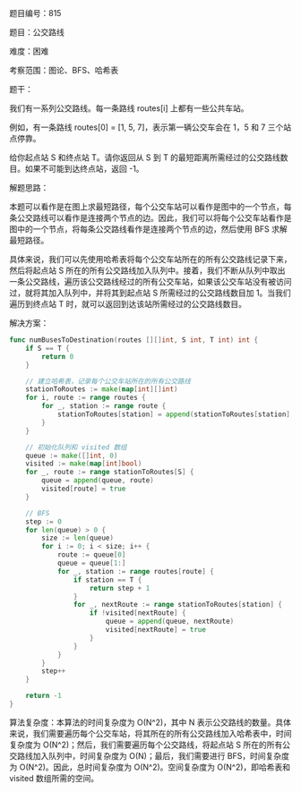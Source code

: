 题目编号：815

题目：公交路线

难度：困难

考察范围：图论、BFS、哈希表

题干：

我们有一系列公交路线。每一条路线 routes[i] 上都有一些公共车站。 

例如，有一条路线 routes[0] = [1, 5, 7]，表示第一辆公交车会在 1，5 和 7 三个站点停靠。

给你起点站 S 和终点站 T。请你返回从 S 到 T 的最短距离所需经过的公交路线数目。如果不可能到达终点站，返回 -1。

解题思路：

本题可以看作是在图上求最短路径，每个公交车站可以看作是图中的一个节点，每条公交路线可以看作是连接两个节点的边。因此，我们可以将每个公交车站看作是图中的一个节点，将每条公交路线看作是连接两个节点的边，然后使用 BFS 求解最短路径。

具体来说，我们可以先使用哈希表将每个公交车站所在的所有公交路线记录下来，然后将起点站 S 所在的所有公交路线加入队列中。接着，我们不断从队列中取出一条公交路线，遍历该公交路线经过的所有公交车站，如果该公交车站没有被访问过，就将其加入队列中，并将其到起点站 S 所需经过的公交路线数目加 1。当我们遍历到终点站 T 时，就可以返回到达该站所需经过的公交路线数目。

解决方案：

```go
func numBusesToDestination(routes [][]int, S int, T int) int {
    if S == T {
        return 0
    }

    // 建立哈希表，记录每个公交车站所在的所有公交路线
    stationToRoutes := make(map[int][]int)
    for i, route := range routes {
        for _, station := range route {
            stationToRoutes[station] = append(stationToRoutes[station], i)
        }
    }

    // 初始化队列和 visited 数组
    queue := make([]int, 0)
    visited := make(map[int]bool)
    for _, route := range stationToRoutes[S] {
        queue = append(queue, route)
        visited[route] = true
    }

    // BFS
    step := 0
    for len(queue) > 0 {
        size := len(queue)
        for i := 0; i < size; i++ {
            route := queue[0]
            queue = queue[1:]
            for _, station := range routes[route] {
                if station == T {
                    return step + 1
                }
                for _, nextRoute := range stationToRoutes[station] {
                    if !visited[nextRoute] {
                        queue = append(queue, nextRoute)
                        visited[nextRoute] = true
                    }
                }
            }
        }
        step++
    }

    return -1
}
```

算法复杂度：本算法的时间复杂度为 O(N^2)，其中 N 表示公交路线的数量。具体来说，我们需要遍历每个公交车站，将其所在的所有公交路线加入哈希表中，时间复杂度为 O(N^2)；然后，我们需要遍历每个公交路线，将起点站 S 所在的所有公交路线加入队列中，时间复杂度为 O(N)；最后，我们需要进行 BFS，时间复杂度为 O(N^2)。因此，总时间复杂度为 O(N^2)。空间复杂度为 O(N^2)，即哈希表和 visited 数组所需的空间。